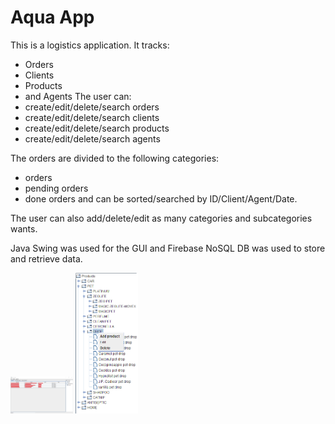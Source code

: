 # Aqua App
This is a logistics application. 
It tracks: 
- Orders 
- Clients
- Products
- and Agents
The user can:
- create/edit/delete/search orders
- create/edit/delete/search clients
- create/edit/delete/search products
- create/edit/delete/search agents

The orders are divided to the following categories:
- orders
- pending orders
- done orders
and can be sorted/searched by ID/Client/Agent/Date.

The user can also add/delete/edit as many categories and subcategories wants.

Java Swing was used for the GUI and Firebase NoSQL DB was used to store and retrieve data.

<p float="left">
  <img src="/assets/aqua1.png" width="100" />
  <img src="/assets/aqua2.png" width="100" />
</p>
